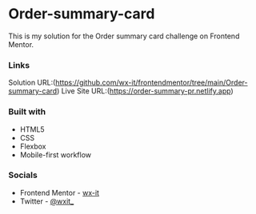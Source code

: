 # Order-summary-card

This is my solution for the Order summary card challenge on Frontend Mentor.

### Links

Solution URL:(https://github.com/wx-it/frontendmentor/tree/main/Order-summary-card)
Live Site URL:(https://order-summary-pr.netlify.app)

### Built with

- HTML5
- CSS
- Flexbox
- Mobile-first workflow

### Socials

- Frontend Mentor - [wx-it](https://www.frontendmentor.io/profile/wx-it)
- Twitter - [@wxit\_](https://twitter.com/wxit_)

